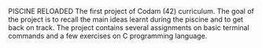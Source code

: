 PISCINE RELOADED
The first project of Codam (42) curriculum.
The goal of the project is to recall the main ideas learnt during the piscine and to get back on track.
The project contains several assignments on basic terminal commands and a few exercises on C programming language.